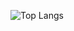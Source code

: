 ![Top Langs](https://github-readme-stats.vercel.app/api/top-langs/?username=ZDGharst&theme=tokyonight)
